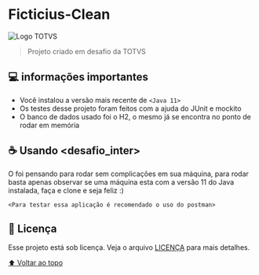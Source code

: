 # Ficticius-Clean

<img src="https://www.google.com/url?sa=i&url=https%3A%2F%2Flogodownload.org%2Ftotvs-logo%2F&psig=AOvVaw078MeteWSjmgl12lvhMoFQ&ust=1653055327993000&source=images&cd=vfe&ved=0CAwQjRxqFwoTCMj_jI_d6_cCFQAAAAAdAAAAABAD" alt="Logo TOTVS">

> Projeto criado em desafio da TOTVS

## 💻 informações importantes

* Você instalou a versão mais recente de `<Java 11>`
* Os testes desse projeto foram feitos com a ajuda do JUnit e mockito
* O banco de dados usado foi o H2, o mesmo já se encontra no ponto de rodar em memória


## ☕ Usando <desafio_inter>

O <Ficticius-Clean> foi pensando para rodar sem complicações em sua máquina, para rodar basta apenas observar se uma máquina 
esta com a versão 11 do Java instalada, faça e clone e seja feliz :) 

```
<Para testar essa aplicação é recomendado o uso do postman>
```


## 📝 Licença

Esse projeto está sob licença. Veja o arquivo [LICENÇA](LICENSE.md) para mais detalhes.

[⬆ Voltar ao topo](#nome-do-projeto)<br>
